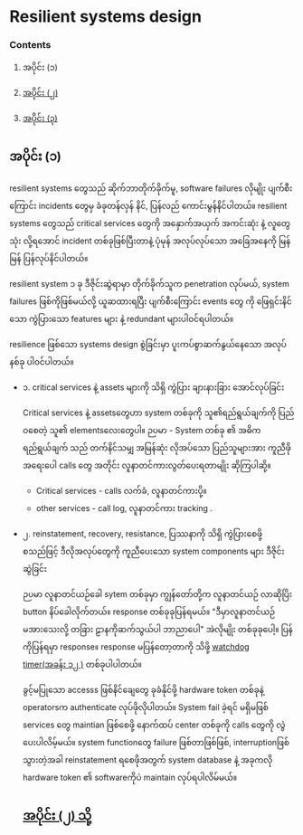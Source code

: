 # Resilient systems design
   ### Contents
1.  အပိုင်း (၁)

2.  [အပိုင်း (၂)]()

3.  [အပိုင်း (၃)]()
## အပိုင်း (၁)

resilient systems တွေသည် ဆိုက်ဘာတိုက်ခိုက်မူ, software failures လိုမျိုး ပျက်စီးကြောင်း incidents တွေမှ ခံခုတန်လှန် နိင်,  ပြန်လည် ကောင်းမွန်နိင်ပါတယ်။
resilient systems တွေသည် critical services တွေကို အနှောက်အယှက် အကင်းဆုံး နဲ့ လူတွေသုံး လို့ရအောင် incident တစ်ခုဖြစ်ပြီးတာနဲ့ ပုံမုန် အလုပ်လုပ်သော အခြေအနေကို မြန်မြန် ပြန်လုပ်နိင်ပါတယ်။

resilient system  ၁ ခု ဒီဇိုင်းဆွဲရာမှာ တိုက်ခိုက်သူက penetration လုပ်မယ်, system failures ဖြစ်ကိုဖြစ်မယ်လို့ ယူဆထားရပြီး  ပျက်စီးကြောင်း events တွေ ကို ဖြေရှင်းနိင်သော ကွဲပြားသော features များ နဲ့ redundant များပါဝင်ရပါတယ်။

resilience ဖြစ်သော systems design စွဲခြင်းမှာ ပူးကပ်စွာဆက်နွယ်နေသော အလုပ် နစ်ခု ပါဝင်ပါတယ်။

- ၁. critical services နဲ့ ‌assets များကို သိရှိ ကွဲပြား ချားနားခြား အောင်လုပ်ခြင်း

     Critical services နဲ့ assetsတွေဟာ system တစ်ခုကို သူ၏ရည်ရွယ်ချက်ကို ပြည်ဝစေတဲ့ သူ၏ elementsလေးတွေပါ။
ဉပမာ -
System တစ်ခု ၏ အဓိကရည်ရွယ်ချက် သည် တက်နိင်သမျှ အမြန်ဆုံး လိုအပ်သော ပြည်သူများအား ကူညီဖို အရေးပေါ calls တွေ အတိုင်း လူနာတင်ကားလွတ်ပေးရတာမျိုး ဆိုကြပါဆို့။

     - Critical services - calls လက်ခံ, လူနာတင်ကားပို့။
     - other services - call log, လူနာတင်ကား tracking .

- ၂. reinstatement, recovery, resistance, ပြဿနာကို သိရှိ ကွဲပြားစေဖို့ စသည်ဖြင့် ဒီလိုအလုပ်တွေကို ကူညီပေးသော system components များ ဒီဇိုင်းဆွဲခြင်း

     ဉပမာ လူနာတင်ယဉ်ခေါ sytem  တစ်ခုမှာ ကျွန်တော်တို့က လူနာတင်ယဉ် လာဆိုပြိး button နိပ်ခေါလိုက်တယ်။
response တစ်ခုခုပြန်ရမယ်။
"ဒီမှာလူနာတင်ယဉ် မအားသေးလို့ တခြား ဠာနကိုဆက်သွယ်ပါ ဘာညာပေါ"
အဲလိုမျိုး တစ်ခုခုပေါ့။
ပြန်ကိုပြန်ရမှာ response။
response မပြန်တော့တာကို သိဖို့ [watchdog timer(အခန်း ၁၂ )]()
တစ်ခုပါပါတယ်။


   ခွင့်မပြုသော accesss ဖြစ်နိင်ချေတွေ ခုခံနိုင်ဖို့ hardware token တစ်ခုနဲ့ operatorsက authenticate လုပ်ဖိုလိုပါတယ်။
   System fail ခဲ့ရင် မရှိမဖြစ် services တွေ maintian ဖြစ်စေဖို့ နောက်ထပ် center တစ်ခုကို calls တွေကို လွဲပေးပါလိမ့်မယ်။
   system functionတွေ failure ဖြစ်တာဖြစ်ဖြစ်, interruptionဖြစ်သွားတဲ့အခါ reinstatement ရစေဖိုအတွက် system database နဲ့ အခုကလို hardware token ၏ softwareကိုပဲ maintain လုပ်ရပါလိမ်မယ်။
 
 
  ## [အပိုင်း (၂) သို့]()
